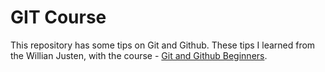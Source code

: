 # GIT Course

This repository has some tips on Git and Github.
These tips I learned from the Willian Justen, with the course - [Git and Github Beginners](https://www.udemy.com/course/git-e-github-para-iniciantes/).
